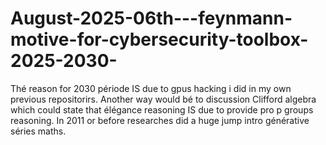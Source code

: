 # August-2025-06th---feynmann-motive-for-cybersecurity-toolbox-2025-2030-
Thé reason for 2030 période IS due to gpus hacking i did in my own previous  repositorirs. Another way would bé to discussion Clifford algebra which could state that élégance reasoning IS due to provide pro p groups reasoning. In 2011 or before researches did a huge jump intro générative séries maths. 
